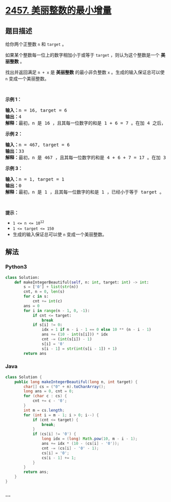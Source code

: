 # [2457. 美丽整数的最小增量](https://leetcode-cn.com/problems/minimum-addition-to-make-integer-beautiful)

## 题目描述

<!-- 这里写题目描述 -->

<p>给你两个正整数 <code>n</code> 和 <code>target</code> 。</p>

<p>如果某个整数每一位上的数字相加小于或等于 <code>target</code> ，则认为这个整数是一个 <strong>美丽整数</strong> 。</p>

<p>找出并返回满足 <code>n + x</code> 是 <strong>美丽整数</strong> 的最小非负整数 <code>x</code> 。生成的输入保证总可以使 <code>n</code> 变成一个美丽整数。</p>

<p>&nbsp;</p>

<p><strong>示例 1：</strong></p>

<pre><strong>输入：</strong>n = 16, target = 6
<strong>输出：</strong>4
<strong>解释：</strong>最初，n 是 16 ，且其每一位数字的和是 1 + 6 = 7 。在加 4 之后，n 变为 20 且每一位数字的和变成 2 + 0 = 2 。可以证明无法加上一个小于 4 的非负整数使 n 变成一个美丽整数。
</pre>

<p><strong>示例 2：</strong></p>

<pre><strong>输入：</strong>n = 467, target = 6
<strong>输出：</strong>33
<strong>解释：</strong>最初，n 是 467 ，且其每一位数字的和是 4 + 6 + 7 = 17 。在加 33 之后，n 变为 500 且每一位数字的和变成 5 + 0 + 0 = 5 。可以证明无法加上一个小于 33 的非负整数使 n 变成一个美丽整数。</pre>

<p><strong>示例 3：</strong></p>

<pre><strong>输入：</strong>n = 1, target = 1
<strong>输出：</strong>0
<strong>解释：</strong>最初，n 是 1 ，且其每一位数字的和是 1 ，已经小于等于 target 。
</pre>

<p>&nbsp;</p>

<p><strong>提示：</strong></p>

<ul>
	<li><code>1 &lt;= n &lt;= 10<sup>12</sup></code></li>
	<li><code>1 &lt;= target &lt;= 150</code></li>
	<li>生成的输入保证总可以使 <code>n</code> 变成一个美丽整数。</li>
</ul>


## 解法

<!-- 这里可写通用的实现逻辑 -->

<!-- tabs:start -->

### **Python3**

<!-- 这里可写当前语言的特殊实现逻辑 -->

```python
class Solution:
    def makeIntegerBeautiful(self, n: int, target: int) -> int:
        s = ['0'] + list(str(n))
        cnt, n = 0, len(s)
        for c in s:
            cnt += int(c)
        ans = 0
        for i in range(n - 1, 0, -1):
            if cnt <= target:
                break
            if s[i] != 0:
                idx = 1 if n - i - 1 == 0 else 10 ** (n - i - 1)
                ans += (10 - int(s[i])) * idx
                cnt -= (int(s[i]) - 1)
                s[i] = '0'
                s[i - 1] = str(int(s[i - 1]) + 1)
        return ans
```

### **Java**

<!-- 这里可写当前语言的特殊实现逻辑 -->

```java
class Solution {
    public long makeIntegerBeautiful(long n, int target) {
        char[] cs = ("0" + n).toCharArray();
        long ans = 0, cnt = 0;
        for (char c : cs) {
            cnt += c - '0';
        }
        int m = cs.length;
        for (int i = m - 1; i > 0; i--) {
            if (cnt <= target) {
                break;
            }
            if (cs[i] != '0') {
                long idx = (long) Math.pow(10, m - i - 1);
                ans += idx * (10 - (cs[i] - '0'));
                cnt -= (cs[i] - '0' - 1);
                cs[i] = '0';
                cs[i - 1] += 1;
            }
        }
        return ans;
    }
}
```

### **...**

```

```

<!-- tabs:end -->
